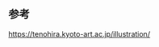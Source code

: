 ## 参考

<a href="https://tenohira.kyoto-art.ac.jp/illustration/" target="_blank">https://tenohira.kyoto-art.ac.jp/illustration/</a>
